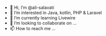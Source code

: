 - 👋 Hi, I’m @ali-salavati
- 👀 I’m interested in Java, kotlin, PHP & Laravel
- 🌱 I’m currently learning Livewire
- 💞️ I’m looking to collaborate on ...
- 📫 How to reach me ...

<!---
ali-salavati/ali-salavati is a ✨ special ✨ repository because its `README.md` (this file) appears on your GitHub profile.
You can click the Preview link to take a look at your changes.
--->
